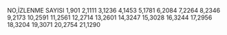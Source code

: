 NO,İZLENME SAYISI
1,901
2,1111
3,1236
4,1453
5,1781
6,2084
7,2264
8,2346
9,2173
10,2591
11,2561
12,2714
13,2601
14,3247
15,3028
16,3244
17,2956
18,3204
19,3071
20,2754
21,1290
